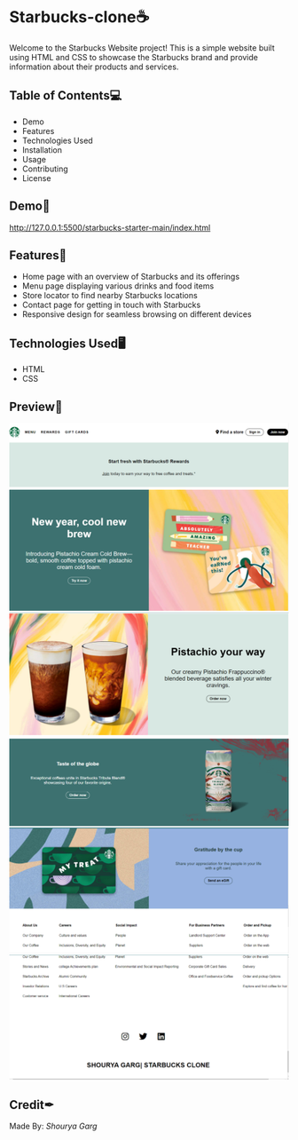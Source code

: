 # Starbucks-clone☕
Welcome to the Starbucks Website project! This is a simple website built using HTML and CSS to showcase the Starbucks brand and provide information about their products and services.
## Table of Contents💻
- Demo
- Features
- Technologies Used 
- Installation
- Usage
- Contributing
- License

## Demo🔗
http://127.0.0.1:5500/starbucks-starter-main/index.html

## Features🔑
- Home page with an overview of Starbucks and its offerings
- Menu page displaying various drinks and food items
- Store locator to find nearby Starbucks locations
- Contact page for getting in touch with Starbucks
- Responsive design for seamless browsing on different devices

## Technologies Used🖥
- HTML
- CSS

## Preview📸
![Screenshot1](https://github.com/Shourya-Garg/Starbucks-/blob/main/127.0.0.1_5500_starbucks-starter-main_index.html%20-%20Google%20Chrome%2010_1_2023%209_49_49%20AM.png)
![Screenshot2](https://github.com/Shourya-Garg/Starbucks-/blob/main/127.0.0.1_5500_starbucks-starter-main_index.html%20-%20Google%20Chrome%2010_1_2023%209_50_06%20AM.png)
![Screenshot3](https://github.com/Shourya-Garg/Starbucks-/blob/main/127.0.0.1_5500_starbucks-starter-main_index.html%20-%20Google%20Chrome%2010_1_2023%209_50_15%20AM.png)
![Screenshot4](https://github.com/Shourya-Garg/Starbucks-/blob/main/127.0.0.1_5500_starbucks-starter-main_index.html%20-%20Google%20Chrome%2010_1_2023%209_50_22%20AM.png)
![Screenshot5](https://github.com/Shourya-Garg/Starbucks-/blob/main/127.0.0.1_5500_starbucks-starter-main_index.html%20-%20Google%20Chrome%2010_1_2023%209_50_30%20AM.png)
![Screenshot6](https://github.com/Shourya-Garg/Starbucks-/blob/main/127.0.0.1_5500_starbucks-starter-main_index.html%20-%20Google%20Chrome%2010_1_2023%209_50_38%20AM.png)



## Credit✒
Made By: *Shourya Garg*
